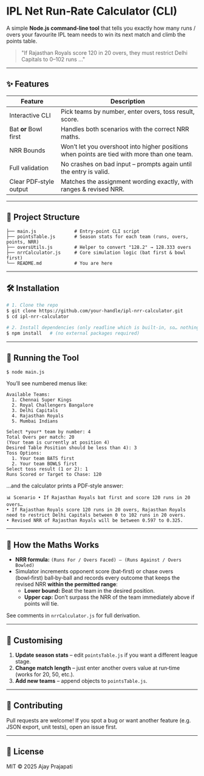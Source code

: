 # IPL Net Run‑Rate Calculator (CLI)

A simple **Node.js command‑line tool** that tells you exactly how many runs / overs your favourite IPL team needs to win its next match and climb the points table.

> "If Rajasthan Royals score 120 in 20 overs, they must restrict Delhi Capitals to 0–102 runs …"

---

## ✨ Features

| Feature                | Description                                                                                 |
| ---------------------- | ------------------------------------------------------------------------------------------- |
| Interactive CLI        | Pick teams by number, enter overs, toss result, score.                                      |
| Bat **or** Bowl first  | Handles both scenarios with the correct NRR maths.                                          |
| NRR Bounds             | Won’t let you overshoot into higher positions when points are tied with more than one team. |
| Full validation        | No crashes on bad input – prompts again until the entry is valid.                           |
| Clear PDF‑style output | Matches the assignment wording exactly, with ranges & revised NRR.                          |

---

## 📂 Project Structure

```
├── main.js              # Entry‑point CLI script
├── pointsTable.js       # Season stats for each team (runs, overs, points, NRR)
├── oversUtils.js        # Helper to convert "128.2" → 128.333 overs
├── nrrCalculator.js     # Core simulation logic (bat first & bowl first)
└── README.md            # You are here
```

---

## 🛠️ Installation

```bash
# 1. Clone the repo
$ git clone https://github.com/your‑handle/ipl-nrr-calculator.git
$ cd ipl-nrr-calculator

# 2. Install dependencies (only readline which is built‑in, so… nothing!)
$ npm install   # (no external packages required)
```

---

## 🚀 Running the Tool

```bash
$ node main.js
```

You’ll see numbered menus like:

```
Available Teams:
  1. Chennai Super Kings
  2. Royal Challengers Bangalore
  3. Delhi Capitals
  4. Rajasthan Royals
  5. Mumbai Indians

Select *your* team by number: 4
Total Overs per match: 20
(Your team is currently at position 4)
Desired Table Position should be less than 4): 3
Toss Options:
  1. Your team BATS first
  2. Your team BOWLS first
Select toss result (1 or 2): 1
Runs Scored or Target to Chase: 120
```

…and the calculator prints a PDF‑style answer:

```
📊 Scenario • If Rajasthan Royals bat first and score 120 runs in 20 overs…
• If Rajasthan Royals score 120 runs in 20 overs, Rajasthan Royals need to restrict Delhi Capitals between 0 to 102 runs in 20 overs.
• Revised NRR of Rajasthan Royals will be between 0.597 to 0.325.
```

---

## 🧮 How the Maths Works

- **NRR formula:** `(Runs For / Overs Faced) – (Runs Against / Overs Bowled)`
- Simulator increments opponent score (bat‑first) or chase overs (bowl‑first) ball‑by‑ball and records every outcome that keeps the revised NRR **within the permitted range**:
  - **Lower bound:** Beat the team in the desired position.
  - **Upper cap:** Don’t surpass the NRR of the team immediately above if points will tie.

See comments in `nrrCalculator.js` for full derivation.

---

## 🔄 Customising

1. **Update season stats** – edit `pointsTable.js` if you want a different league stage.
2. **Change match length** – just enter another overs value at run‑time (works for 20, 50, etc.).
3. **Add new teams** – append objects to `pointsTable.js`.

---

## 🤝 Contributing

Pull requests are welcome! If you spot a bug or want another feature (e.g. JSON export, unit tests), open an issue first.

---

## 📜 License

MIT © 2025 Ajay Prajapati

